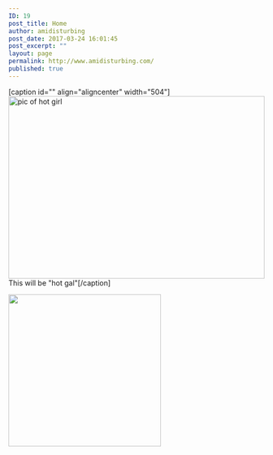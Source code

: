 ```yaml
---
ID: 19
post_title: Home
author: amidisturbing
post_date: 2017-03-24 16:01:45
post_excerpt: ""
layout: page
permalink: http://www.amidisturbing.com/
published: true
---
```

[caption id="" align="aligncenter" width="504"]<img class="wpa-image-missing-alt none" src="http://www.amidisturbing.com/wp-content/plugins/wp-accessibility/imgs/alt-missing.png" alt="pic of hot girl" width="504" height="360" /> This will be "hot gal"[/caption]

<img id="longdesc-return-51" class="size-medium wp-image-51 aligncenter" tabindex="-1" src="http://www.amidisturbing.com/wp-content/uploads/2017/03/cropped-favicon-300x300.png" alt="" width="300" height="300" longdesc="http://www.amidisturbing.com?longdesc=51&amp;referrer=19" />